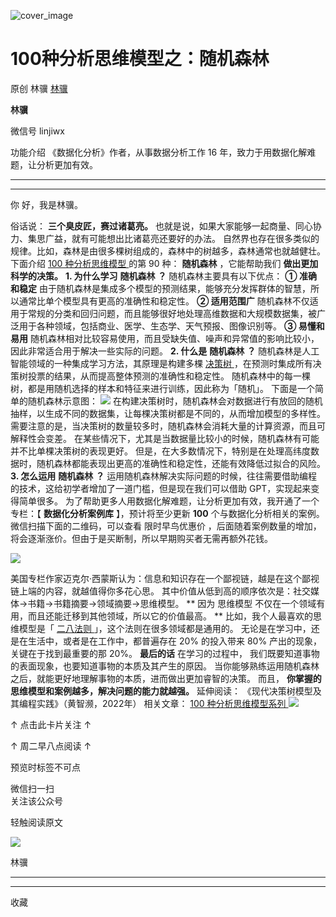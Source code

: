 ![cover_image](https://mmbiz.qpic.cn/mmbiz_jpg/giaycic3UNwo0ocX2376dLTcL7mSz4rbhgBSrFCj1YPA3AnW8hgB5Bn9AvB5Azac7aLzZIsbgfdW7QgfmsENaaCA/0?wx_fmt=jpeg)

#  100种分析思维模型之：随机森林

原创  林骥  [ 林骥 ](javascript:void\(0\);)

**林骥**

微信号  linjiwx

功能介绍  《数据化分析》作者，从事数据分析工作 16 年，致力于用数据化解难题，让分析更加有效。

__ __

__ _ _ _ _

你  好，我是林骥。  

俗话说： **三个臭皮匠，赛过诸葛亮。** 也就是说，如果大家能够一起商量、同心协力、集思广益，就有可能想出比诸葛亮还要好的办法。
自然界也存在很多类似的规律。比如，森林是由很多棵树组成的，森林中的树越多，森林通常也就越健壮。  下面介绍  [ 100 种分析思维模型
](https://mp.weixin.qq.com/mp/appmsgalbum?__biz=MzA4ODE2OTIxMw==&action=getalbum&album_id=1701638273011351554#wechat_redirect)
的第 90 种： **随机森林** ，它能帮助我们 **做出更加科学的决策。** **1\. 为什么学习** **随机森林** **？**
随机森林主要具有以下优点：  **① 准确和稳定**
由于随机森林是集成多个模型的预测结果，能够充分发挥群体的智慧，所以通常比单个模型具有更高的准确性和稳定性。  **② 适用范围广**
随机森林不仅适用于常规的分类和回归问题，而且能够很好地处理高维数据和大规模数据集，被广泛用于各种领域，包括商业、医学、生态学、天气预报、图像识别等。
**③ 易懂和易用** 随机森林相对比较容易使用，而且受缺失值、噪声和异常值的影响比较小，因此非常适合用于解决一些实际的问题。  **2\. 什么是**
**随机森林** **？** 随机森林是人工智能领域的一种集成学习方法，其原理是构建多棵  [ 决策树
](https://mp.weixin.qq.com/s?__biz=MzA4ODE2OTIxMw==&mid=2653478210&idx=1&sn=5024df4a09dd12c817f68c3bde37277b&scene=21#wechat_redirect)
，在预测时集成所有决策树投票的结果，从而提高整体预测的准确性和稳定性。  随机森林中的每一棵树，都是用随机选择的样本和特征来进行训练，因此称为「随机」。
下面是一个简单的随机森林示意图：
![](https://mmbiz.qpic.cn/mmbiz_png/giaycic3UNwo0ocX2376dLTcL7mSz4rbhghAkI0pXHzVWgT8adAcMn36pZHINXow1qxXgmf6TsqGls7drD5W7y4Q/640?wx_fmt=png&from=appmsg)
在构建决策树时，随机森林会对数据进行有放回的随机抽样，以生成不同的数据集，让每棵决策树都是不同的，从而增加模型的多样性。
需要注意的是，当决策树的数量较多时，随机森林会消耗大量的计算资源，而且可解释性会变差。
在某些情况下，尤其是当数据量比较小的时候，随机森林有可能并不比单棵决策树的表现更好。
但是，在大多数情况下，特别是在处理高纬度数据时，随机森林都能表现出更高的准确性和稳定性，还能有效降低过拟合的风险。  **3\. 怎么运用**
**随机森林** **？** 运用随机森林解决实际问题的时候，往往需要借助编程的技术，这给初学者增加了一道门槛，但是现在我们可以借助
GPT，实现起来变得简单很多。  为了帮助更多人用数据化解难题，让分析更加有效，我开通了一个专栏：【 **数据化分析案例库** 】，预计将至少更新
**100** 个与数据化分析相关的案例。  微信扫描下面的二维码，可以查看  限时早鸟优惠价
，后面随着案例数量的增加，将会逐渐涨价。但由于是买断制，所以早期购买者无需再额外花钱。

![](https://mmbiz.qpic.cn/mmbiz_png/giaycic3UNwo3bc6N6qtx7E5nBUpJz5fPQXF4bsEyWeicnIkaBzdnHCzV8uqTersMblMEHfuTtFZkkiaic3b8zVjE9g/640?wx_fmt=png&from=appmsg)

美国专栏作家迈克尔·西蒙斯认为：信息和知识存在一个鄙视链，越是在这个鄙视链上端的内容，就越值得你多花心思。
其中价值从低到高的顺序依次是：社交媒体→书籍→书籍摘要→领域摘要→思维模型。  ** 因为  思维模型
不仅在一个领域有用，而且还能迁移到其他领域，所以它的价值最高。  ** 比如，我个人最喜欢的思维模型是「  [ 二八法则
](https://mp.weixin.qq.com/s?__biz=MzA4ODE2OTIxMw==&mid=2653477874&idx=1&sn=cffe7167aa2a92a46a3fb26147cb5bde&scene=21#wechat_redirect)
」，这个法则在很多领域都是通用的。  无论是在学习中，还是在生活中，或者是在工作中，都普遍存在 20% 的投入带来 80%
产出的现象，关键在于找到最重要的那 20%。  **最后的话** 在学习的过程中，  我们既要知道事物的表面现象，也要知道事物的本质及其产生的原因。
当你能够熟练运用随机森林之后，就能更好地理解事物的本质，进而做出更加睿智的决策。  而且， **你掌握的思维模型和案例越多，解决问题的能力就越强。**
延伸阅读：  《现代决策树模型及其编程实践》（黄智濒，2022年）  相关文章：  [ 100 种分析思维模型系列
](https://mp.weixin.qq.com/mp/appmsgalbum?__biz=MzA4ODE2OTIxMw==&action=getalbum&album_id=1701638273011351554#wechat_redirect)
[
](https://mp.weixin.qq.com/mp/appmsgalbum?__biz=MzA4ODE2OTIxMw==&action=getalbum&album_id=1701638273011351554#wechat_redirect)
[
](https://mp.weixin.qq.com/mp/appmsgalbum?__biz=MzA4ODE2OTIxMw==&action=getalbum&album_id=1701638273011351554#wechat_redirect)
![](https://mmbiz.qpic.cn/mmbiz_png/giaycic3UNwo2wnePy2w2NuLaicpGiaDsyibMzKibAicuvMt5K2AZoueWhlL9e14F1gzlQN3FDlm8nlHwj2VA1ZMjwo1Q/640?wx_fmt=png)

↑ 点击此卡片关注 ↑

↑  周二早八点阅读  ↑

预览时标签不可点

微信扫一扫  
关注该公众号



轻触阅读原文

![](http://mmbiz.qpic.cn/mmbiz_png/giaycic3UNwo3rBmMJ1emiaHxRCj3Om1wuZZCsgHvFSR3sVQrPsicIlRiaGUicJD8KCZibrmu0FzGBc6aBzfBz3HLIeDA/0?wx_fmt=png)

林骥







****



****



  收藏

